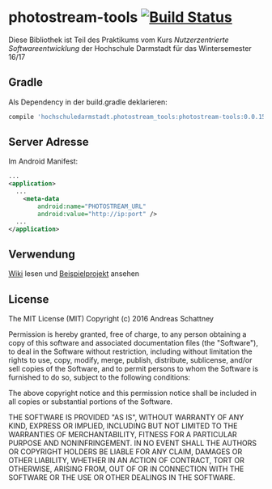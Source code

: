# photostream-tools [![Build Status](https://travis-ci.org/aschattney/photostream-tools.svg?branch=master)](https://travis-ci.org/aschattney/photostream-tools)

Diese Bibliothek ist Teil des Praktikums vom Kurs <i>Nutzerzentrierte Softwareentwicklung</i> der Hochschule Darmstadt für das Wintersemester 16/17

## Gradle

Als Dependency in der build.gradle deklarieren:

```gradle
compile 'hochschuledarmstadt.photostream_tools:photostream-tools:0.0.15'
```

## Server Adresse

Im Android Manifest:

```xml
...
<application>
  ...
    <meta-data
        android:name="PHOTOSTREAM_URL"
        android:value="http://ip:port" />
  ...
</application>
```

## Verwendung

<a href="https://github.com/aschattney/photostream-tools/wiki/">Wiki</a> lesen und <a href="https://github.com/aschattney/photostream-tools/tree/master/examples">Beispielprojekt</a> ansehen

## License

The MIT License (MIT)
Copyright (c) 2016 Andreas Schattney

Permission is hereby granted, free of charge, to any person obtaining a copy of this software and associated documentation files (the "Software"), to deal in the Software without restriction, including without limitation the rights to use, copy, modify, merge, publish, distribute, sublicense, and/or sell copies of the Software, and to permit persons to whom the Software is furnished to do so, subject to the following conditions:

The above copyright notice and this permission notice shall be included in all copies or substantial portions of the Software.

THE SOFTWARE IS PROVIDED "AS IS", WITHOUT WARRANTY OF ANY KIND, EXPRESS OR IMPLIED, INCLUDING BUT NOT LIMITED TO THE WARRANTIES OF MERCHANTABILITY, FITNESS FOR A PARTICULAR PURPOSE AND NONINFRINGEMENT. IN NO EVENT SHALL THE AUTHORS OR COPYRIGHT HOLDERS BE LIABLE FOR ANY CLAIM, DAMAGES OR OTHER LIABILITY, WHETHER IN AN ACTION OF CONTRACT, TORT OR OTHERWISE, ARISING FROM, OUT OF OR IN CONNECTION WITH THE SOFTWARE OR THE USE OR OTHER DEALINGS IN THE SOFTWARE.
